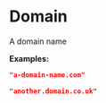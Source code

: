 <!-- ⚠️ GENERATED CONTENT - DO NOT MODIFY DIRECTLY ⚠️ -->

# Domain

A domain name

**Examples:** 

```json
"a-domain-name.com"
```

```json
"another.domain.co.uk"
```

